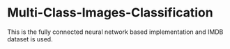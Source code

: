 # Multi-Class-Images-Classification
This is the fully connected neural network based implementation and IMDB dataset is used.
